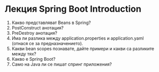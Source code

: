 # Лекция Spring Boot Introduction

1. Какво представляват Beans в Spring?
2. PostConstruct анотация?
3. PreDestroy анотация?
4. Има ли разлика между application.properties и application.yaml (отнася се за предназначението).
5. Какви bean scopes познавате, дайте примери и какви са разликите между тях?
6. Какво е Spring Boot?
7. Само на Java ли се пишат спринг приложения?